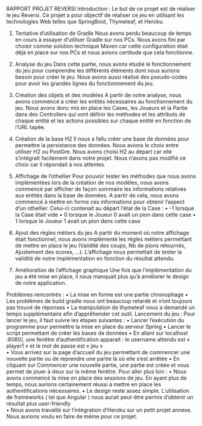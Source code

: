 RAPPORT PROJET REVERSI
Introduction : 
Le but de ce projet est de réaliser le jeu Reversi. Ce projet a pour objectif de réaliser ce jeu en utilisant les technologies Web telles que SpringBoot, Thymeleaf, et Heroku. 
1.	Tentative d’utilisation de Gradle 
Nous avons perdu beaucoup de temps en cours à essayer d’utiliser Gradle sur nos PCs. Nous avons fini par choisir comme solution technique Maven car cette configuration était déjà en place sur nos PCs et nous avions certitude que cela fonctionne. 
2.	Analyse du jeu 
Dans cette partie, nous avons étudié le fonctionnement du jeu pour comprendre les différents éléments dont nous aurions besoin pour créer le jeu. Nous avons aussi réalisé des pseudo-codes pour avoir les grandes lignes du fonctionnement  du jeu. 
3.	Création des objets et des modèles 
A partir de notre analyse, nous avons commencé à créer les entités nécessaires au fonctionnement du jeu. Nous avons donc mis en place les Cases, les Joueurs et la Partie dans des Controllers qui vont définir les méthodes et les attributs de chaque entité et les actions possibles sur chaque entité en fonction de l’URL tapée.  
4.	Création de la base H2 
Il nous a fallu créer une base de données pour permettre la persistance des données. Nous avions le choix entre utiliser H2 ou PostGre. Nous avons choisi H2 au départ car elle s’intégrait facilement dans notre projet. Nous n’avons pas modifié ce choix car il répondait à nos attentes.   
5.	Affichage de l’othellier 
Pour pouvoir tester les méthodes que nous avons implémentées lors de la création de nos modèles, nous avons commencé par afficher de façon sommaire les informations relatives aux entités dans la base de données. A partir de cela, nous avons commencé à mettre en forme ces informations pour obtenir l’aspect d’un othellier. Celui-ci contenait au départ l’état de la Case : 
•	-1 lorsque la Case était vide
•	0 lorsque le Joueur 0 avait un pion dans cette case 
•	1 lorsque le Joueur 1 avait un pion dans cette case

6.	Ajout des règles métiers du jeu 
A partir du moment où notre affichage était fonctionnel, nous avons implémenté les règles métiers permettant de mettre en place le jeu (Validité des coups, Nb de pions retournés, Ajustement des scores, …). L’affichage nous permettait de tester la validité de notre implémentation en fonction du résultat attendu. 
7.	Amélioration de l’affichage graphique 
Une fois que l’implémentation du jeu a été mise en place, il nous manquait plus qu’à améliorer le design de notre application. 

Problèmes rencontrés : 
•	La mise en forme est une partie chronophage 
•	Les problèmes de build gradle nous ont beaucoup retardé et n’ont toujours pas trouvé de réponses 
•	La manipulation de thymeleaf nous a demandé un temps supplémentaire afin d’appréhender cet outil. 
Lancement du jeu : 
Pour lancer le jeu, il faut suivre les étapes suivantes : 
•	Lancer l’exécution du programme pour permettre la mise en place du serveur Spring 
•	Lancer le script permettant de créer les bases de données 
•	En allant sur localhost :8080/, une fenêtre d’authentification apparait : le username attendu est « player1 » et le mot de passe est « jeu »  
•	Vous arrivez sur la page d’accueil du jeu permettant de commencer une nouvelle partie ou de reprendre une partie là où elle s’est arrêtée
•	En cliquant sur Commencer une nouvelle partie, une partie est créée et vous permet de jouer à deux sur la même fenêtre. 
Pour aller plus loin : 
•	Nous avons commencé la mise en place des sessions de jeu. En ayant plus de temps, nous aurions certainement réussi à mettre en place les authentifications nécessaires. 
•	Le design reste assez simple. L’utilisation de frameworks ( tel que Angular ) nous aurait peut-être permis d’obtenir un résultat plus user-friendly  
•	Nous avons travaillé sur l’intégration d’Heroku sur un petit projet annexe. Nous aurions voulu en faire de même pour ce projet. 
